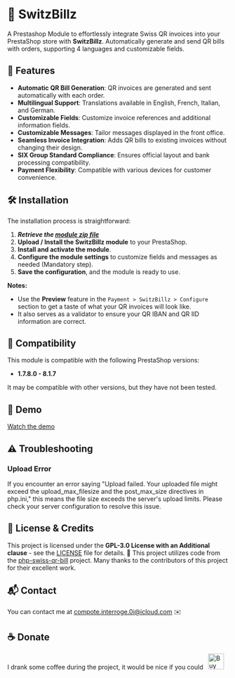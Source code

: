 # 🚀 SwitzBillz

A Prestashop Module to effortlessly integrate Swiss QR invoices into your PrestaShop store with **SwitzBillz**.
Automatically generate and send QR bills with orders, supporting 4 languages and customizable fields.

## 🌟 Features 

- **Automatic QR Bill Generation**: QR invoices are generated and sent automatically with each order.
- **Multilingual Support**: Translations available in English, French, Italian, and German.
- **Customizable Fields**: Customize invoice references and additional information fields.
- **Customizable Messages**: Tailor messages displayed in the front office.
- **Seamless Invoice Integration**: Adds QR bills to existing invoices without changing their design.
- **SIX Group Standard Compliance**: Ensures official layout and bank processing compatibility.
- **Payment Flexibility**: Compatible with various devices for customer convenience.

## 🛠️ Installation

The installation process is straightforward:
1. ***Retrieve the [module zip file](https://github.com/Blutsh/SwitzBillz/releases/tag/1.0.0)***
2. **Upload / Install the SwitzBillz module** to your PrestaShop.
3. **Install and activate the module**.
4. **Configure the module settings** to customize fields and messages as needed (Mandatory step).
5. **Save the configuration**, and the module is ready to use.

**Notes:**
- Use the **Preview** feature in the `Payment > SwitzBillz > Configure` section to get a taste of what your QR invoices will look like. 
- It also serves as a validator to ensure your QR IBAN and QR IID information are correct.

## 🧩 Compatibility

This module is compatible with the following PrestaShop versions:

- **1.7.8.0 - 8.1.7**

It may be compatible with other versions, but they have not been tested.

## 🎥 Demo

[Watch the demo](https://www.youtube.com/watch?v=SjVPBJPedGw)

## ⚠️ Troubleshooting

### Upload Error

If you encounter an error saying "Upload failed. Your uploaded file might exceed the upload_max_filesize and the post_max_size directives in php.ini," this means the file size exceeds the server's upload limits. Please check your server configuration to resolve this issue.

## 📜 License & Credits

This project is licensed under the **GPL-3.0 License with an Additional clause** - see the [LICENSE](LICENSE) file for details. 📄
This project utilizes code from the [php-swiss-qr-bill](https://github.com/sprain/php-swiss-qr-bill) project. Many thanks to the contributors of this project for their excellent work.


## 📬 Contact

You can contact me at [compote.interroge.0i@icloud.com](mailto:compote.interroge.0i@icloud.com) ✉️

## ☕ Donate

I drank some coffee during the project, it would be nice if you could &nbsp;&nbsp;<a href='https://ko-fi.com/Y8Y7ZK4DS' target='_blank'><img height='36' style='border:0px;height:36px;' src='https://storage.ko-fi.com/cdn/kofi3.png?v=3' border='0' alt='Buy Me a Coffee at ko-fi.com' /></a>

